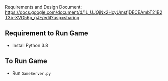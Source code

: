 Requirements and Design Document: https://docs.google.com/document/d/1L_UJQjNx2HcyUmsfjDECEAmbT21B2T3b-XVG56p_gJE/edit?usp=sharing

## Requirement to Run Game

- Install Python 3.8

## To Run Game

- Run ``GameServer.py``



